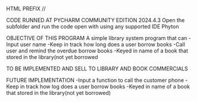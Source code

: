 HTML PREFIX // 

CODE RUNNED AT PYCHARM COMMUNITY EDITION 2024.4.3 
Open the subfolder and run the code open with using any supported IDE Phyton 

OBJECTIVE OF THIS PROGRAM 
A simple library system program that can 
-Input user name 
-Keep in track how long does a user borrow books 
-Call user and remind the overdue borrow books 
-Keyed in name of a book that stored in the library(not yet borrowed

TO BE IMPLEMENTED AND SELL TO LIBRARY AND BOOK COMMERCIALS 

FUTURE IMPLEMENTATION
-Input a function to call the customer phone 
-Keep in track how log does a user borrow books
-Keyed in name of a book that stored in the library(not yet borrowed)
